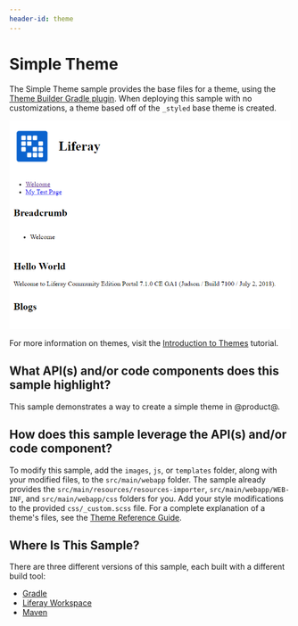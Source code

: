 ```yaml
---
header-id: theme
---
```


# Simple Theme

The Simple Theme sample provides the base files for a theme, using the
[Theme Builder Gradle plugin](/docs/7-1/reference/-/knowledge_base/r/theme-builder-gradle-plugin).
When deploying this sample with no customizations, a theme based off of the 
`_styled` base theme is created.

![Figure 1: A theme based off of the Styled base theme is created when the Theme Blade sample is deployed to Liferay Portal.](../../../images/theme.png)

For more information on themes, visit the 
[Introduction to Themes](/docs/7-1/tutorials/-/knowledge_base/t/introduction-to-themes)
tutorial.

## What API(s) and/or code components does this sample highlight?

This sample demonstrates a way to create a simple theme in @product@.

## How does this sample leverage the API(s) and/or code component?

To modify this sample, add the `images`, `js`, or `templates` folder, along with
your modified files, to the `src/main/webapp` folder. The sample already
provides the `src/main/resources/resources-importer`, `src/main/webapp/WEB-INF`,
and `src/main/webapp/css` folders for you. Add your style modifications to the
provided `css/_custom.scss` file. For a complete explanation of a theme's files,
see the
[Theme Reference Guide](/docs/7-1/reference/-/knowledge_base/r/theme-reference-guide).

## Where Is This Sample?

There are three different versions of this sample, each built with a different
build tool:

- [Gradle](https://github.com/liferay/liferay-blade-samples/tree/7.1/gradle/themes/simple-theme)
- [Liferay Workspace](https://github.com/liferay/liferay-blade-samples/tree/7.1/liferay-workspace/wars/simple-theme)
- [Maven](https://github.com/liferay/liferay-blade-samples/tree/7.1/maven/themes/simple-theme)
